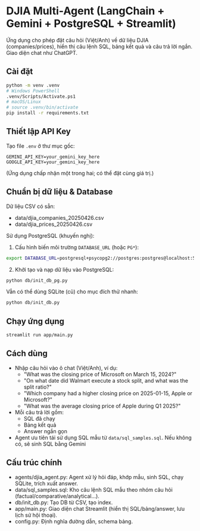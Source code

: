 # DJIA Multi-Agent (LangChain + Gemini + PostgreSQL + Streamlit)

Ứng dụng cho phép đặt câu hỏi (Việt/Anh) về dữ liệu DJIA (companies/prices), hiển thị câu lệnh SQL, bảng kết quả và câu trả lời ngắn. Giao diện chat như ChatGPT.

## Cài đặt

```bash
python -m venv .venv
# Windows PowerShell
.venv/Scripts/Activate.ps1
# macOS/Linux
# source .venv/bin/activate
pip install -r requirements.txt
```
## Thiết lập API Key
Tạo file `.env` ở thư mục gốc:

```
GEMINI_API_KEY=your_gemini_key_here
GOOGLE_API_KEY=your_gemini_key_here
```

(Ứng dụng chấp nhận một trong hai; có thể đặt cùng giá trị.)

## Chuẩn bị dữ liệu & Database

Dữ liệu CSV có sẵn:

- data/djia_companies_20250426.csv
- data/djia_prices_20250426.csv

Sử dụng PostgreSQL (khuyến nghị):

1) Cấu hình biến môi trường `DATABASE_URL` (hoặc `PG*`):

```bash
export DATABASE_URL=postgresql+psycopg2://postgres:postgres@localhost:5432/djia
```

2) Khởi tạo và nạp dữ liệu vào PostgreSQL:

```bash
python db/init_db_pg.py
```

Vẫn có thể dùng SQLite (cũ) cho mục đích thử nhanh:

```bash
python db/init_db.py
```

## Chạy ứng dụng

```bash
streamlit run app/main.py
```

## Cách dùng

- Nhập câu hỏi vào ô chat (Việt/Anh), ví dụ:
  - "What was the closing price of Microsoft on March 15, 2024?"
  - "On what date did Walmart execute a stock split, and what was the split ratio?"
  - "Which company had a higher closing price on 2025-01-15, Apple or Microsoft?"
  - "What was the average closing price of Apple during Q1 2025?"
- Mỗi câu trả lời gồm:
  - SQL đã chạy
  - Bảng kết quả
  - Answer ngắn gọn
- Agent ưu tiên tái sử dụng SQL mẫu từ `data/sql_samples.sql`. Nếu không có, sẽ sinh SQL bằng Gemini

## Cấu trúc chính

- agents/djia_agent.py: Agent xử lý hỏi đáp, khớp mẫu, sinh SQL, chạy SQLite, trích xuất answer.
- data/sql_samples.sql: Kho câu lệnh SQL mẫu theo nhóm câu hỏi (factual/comparative/analytical…).
- db/init_db.py: Tạo DB từ CSV, tạo index.
- app/main.py: Giao diện chat Streamlit (hiển thị SQL/bảng/answer, lưu lịch sử hội thoại).
- config.py: Định nghĩa đường dẫn, schema bảng.
